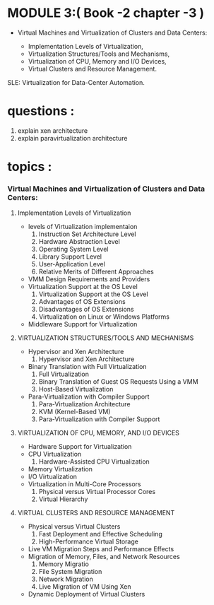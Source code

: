 # MODULE 3:( Book -2 chapter -3 )

- Virtual Machines and Virtualization of Clusters and Data Centers:

  - Implementation Levels of Virtualization,
  - Virtualization Structures/Tools and Mechanisms,
  - Virtualization of CPU, Memory and I/O Devices,
  - Virtual Clusters and Resource Management.

SLE: Virtualization for Data-Center Automation.

# questions :

1.  explain xen architecture
2.  explain paravirtualization architecture

# topics :

### Virtual Machines and Virtualization of Clusters and Data Centers:

1.  Implementation Levels of Virtualization

    - levels of Virtualization implementaion
      1. Instruction Set Architecture Level
      2. Hardware Abstraction Level
      3. Operating System Level
      4. Library Support Level
      5. User-Application Level
      6. Relative Merits of Different Approaches
    - VMM Design Requirements and Providers
    - Virtualization Support at the OS Level
      1. Virtualization Support at the OS Level
      2. Advantages of OS Extensions
      3. Disadvantages of OS Extensions
      4. Virtualization on Linux or Windows Platforms
    - Middleware Support for Virtualization

2.  VIRTUALIZATION STRUCTURES/TOOLS AND MECHANISMS

    - Hypervisor and Xen Architecture
      1. Hypervisor and Xen Architecture
    - Binary Translation with Full Virtualization
      1. Full Virtualization
      2. Binary Translation of Guest OS Requests Using a VMM
      3. Host-Based Virtualization
    - Para-Virtualization with Compiler Support
      1. Para-Virtualization Architecture
      2. KVM (Kernel-Based VM)
      3. Para-Virtualization with Compiler Support

3.  VIRTUALIZATION OF CPU, MEMORY, AND I/O DEVICES

    - Hardware Support for Virtualization
    - CPU Virtualization
      1. Hardware-Assisted CPU Virtualization
    - Memory Virtualization
    - I/O Virtualization
    - Virtualization in Multi-Core Processors
      1. Physical versus Virtual Processor Cores
      2. Virtual Hierarchy

4.  VIRTUAL CLUSTERS AND RESOURCE MANAGEMENT

    - Physical versus Virtual Clusters
      1.  Fast Deployment and Effective Scheduling
      2.  High-Performance Virtual Storage
    - Live VM Migration Steps and Performance Effects
    - Migration of Memory, Files, and Network Resources
      1.  Memory Migratio
      2.  File System Migration
      3.  Network Migration
      4.  Live Migration of VM Using Xen
    - Dynamic Deployment of Virtual Clusters
